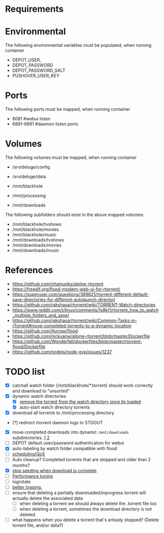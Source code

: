 # Requirements


# Environmental
The following environmental variables must be populated, when running container

- DEPOT_USER,
- DEPOT_PASSWORD
- DEPOT_PASSWORD_SALT
- PUSHOVER_USER_KEY

# Ports
The following ports must be mapped, when running container

 - 8081 #webui listen
 - 6881-6891 #daemon listen ports

# Volumes
The following volumes must be mapped, when running container

- /srv/deluge/config
- /srv/deluge/data

- /mnt/blackhole
- /mnt/processing
- /mnt/downloads

The following subfolders should exist in the above mapped volumes:

- /mnt/blackhole/tvshows
- /mnt/blackhole/movies
- /mnt/blackhole/music
- /mnt/downloads/tvshows
- /mnt/downloads/movies
- /mnt/downloads/music

# References
- https://github.com/chamunks/alpine-rtorrent
- https://freedif.org/flood-modern-web-ui-for-rtorrent/
- https://superuser.com/questions/389621/rtorrent-different-default-save-directories-for-different-autolaunch-directori
- https://github.com/rakshasa/rtorrent/wiki/TORRENT-Watch-directories
- https://www.reddit.com/r/linux/comments/1s8kt1/rtorrent_how_to_watch_multiple_folders_and_save/
- https://github.com/rakshasa/rtorrent/wiki/Common-Tasks-in-rTorrent#move-completed-torrents-to-a-dynamic-location
- https://github.com/jfurrow/flood
- https://github.com/nickvanw/alpine-rtorrent/blob/master/Dockerfile
- https://github.com/Wonderfall/dockerfiles/blob/master/rtorrent-flood/Dockerfile
- https://github.com/nodejs/node-gyp/issues/1237


# TODO list
- [x] catchall watch folder (/mnt/blackhole/*.torrent) should work correctly and download to "unsorted"
- [x] dynamic watch directories
	- [x] [remove the torrent from the watch directory once its loaded](https://github.com/rtorrent-community/rtorrent-docs/blob/master/docs/examples/rename2tied.sh)
	- [x] auto-start watch directory torrents
- [x] download all torrents to /mnt/processing directory
- [?] redirect rtorrent daemon logs to STDOUT
- [x] move completed downloads into dynamic `/mnt/downloads` subdirectories. [1](https://rtorrent-docs.readthedocs.io/en/latest/use-cases.html#versatile-move) [2](https://github.com/rakshasa/rtorrent/wiki/Common-Tasks-in-rTorrent#move-completed-torrents-to-a-fixed-location)
- [ ] DEPOT default user/password authentication for webui
- [x] auto-labeling by watch folder compatible with flood
- [ ] [scheduling/QoS](http://rtorrent-docs.readthedocs.io/en/latest/use-cases.html#scheduled-bandwidth-shaping)
- [ ] Auto cleanup? Completed torrents that are stopped and older than 2 months?
- [x] [stop seeding when download is complete](https://github.com/rakshasa/rtorrent/wiki/Common-Tasks-in-rTorrent#move-completed-torrents-to-a-fixed-location)
- [ ] [Performance tuning](https://github.com/rakshasa/rtorrent/wiki/Performance-Tuning)
- [ ] logrotate
- [ ] [better logging. ](https://serverfault.com/questions/599103/make-a-docker-application-write-to-stdout)
- [ ] ensure that deleting a partially downloaded/inprogress torrent will actually delete the associated data
	- [ ] when deleting a torrent we should always delete the .torrent file too
	- [ ] when deleting a torrent, sometimes the download directory is not deleted.
- [ ] what happens when you delete a torrent that's arleady stopped? (Delete torrent file, and/or data?)
